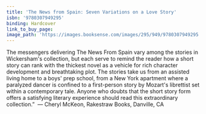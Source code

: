 ```yaml
---
title: 'The News from Spain: Seven Variations on a Love Story'
isbn: '9780307949295'
binding: Hardcover
link_to_buy_page:
image_path: 'https://images.booksense.com/images/295/949/9780307949295.jpg'
---
```



The messengers delivering The News From Spain vary among the stories in Wickersham's collection, but each serve to remind the reader how a short story can rank with the thickest novel as a vehicle for rich character development and breathtaking plot. The stories take us from an assisted living home to a boys' prep school, from a New York apartment where a paralyzed dancer is confined to a first-person story by Mozart's librettist set within a contemporary tale. Anyone who doubts that the short story form offers a satisfying literary experience should read this extraordinary collection.”&nbsp;
— Cheryl McKeon, Rakestraw Books, Danville, CA
